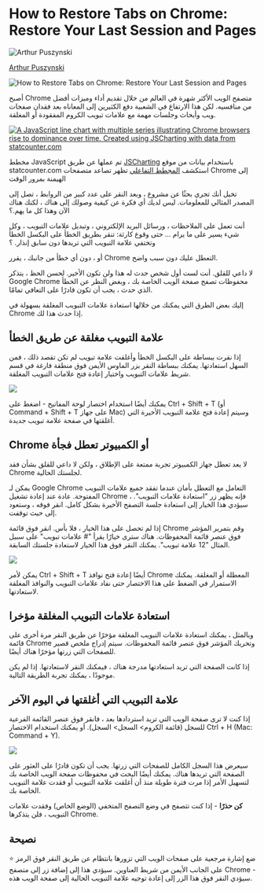 # How to Restore Tabs on Chrome: Restore Your Last Session and Pages

![Arthur Puszynski](https://www.freecodecamp.org/news/content/images/size/w100/2019/12/gravatar.png)

[Arthur Puszynski](https://www.freecodecamp.org/news/author/arthur/)

![How to Restore Tabs on Chrome: Restore Your Last Session and Pages](https://www.freecodecamp.org/news/content/images/size/w2000/2020/03/chromeTabs.png)

أصبح Chrome متصفح الويب الأكثر شهرة في العالم من خلال تقديم أداء وميزات أفضل من منافسيه. لكن هذا الارتفاع في الشعبية دفع الكثيرين إلى المعاناه بعد فقدان صفحات ويب وأبحاث وجلسات مهمة مع علامات تبويب الكروم المفقودة أو المغلقة.

[![A JavaScript line chart with multiple series illustrating Chrome browsers rise to dominance over time. Created using JSCharting with data from statcounter.com](https://www.freecodecamp.org/news/content/images/2020/03/image-49.png)](https://jscharting.com/examples/chart-types/line/multi-series-trendline/)

مخطط JavaScript تم عملها عن طريق [JSCharting](https://jscharting.com/) باستخدام بيانات من موقع 
statcounter.com 
استكشف   [المجطط التفاعلي](https://jscharting.com/examples/chart-types/line/multi-series-trendline/)  تظهر تصاعد متصفحات Chrome إلى الهيمنة بمرور الوقت

تخيل أنك تجري بحثًا عن مشروع ، وبعد النقر على عدد كبير من الروابط ، تصل إلى المصدر المثالي للمعلومات. ليس لديك أي فكرة عن كيفية وصولك إلى هناك ، لكنك هناك الآن وهذا كل ما يهم.؟

أنت تعمل على الملاحظات ، ورسائل البريد الإلكتروني ، وتبديل علامات التبويب ، وكل شيء يسير على ما يرام ... حتى وقوع كارثة: تنقر بطريق الخطأ على البكسل الخطأ وتختفي علامة التبويب التي تريدها دون سابق إنذار. ؟

أو ، دون أي خطأ من جانبك ، يقرر Chrome التعطل عليك دون سبب واضح.

لا داعي للقلق. أنت لست أول شخص حدث له هذا ولن تكون الأخير. لحسن الحظ ، يتذكر Google Chrome محفوظات تصفح صفحة الويب الخاصة بك ، وبغض النظر عن الخطأ الذي حدث ، يجب أن تكون قادرًا على التعافي تمامًا.

إليك بعض الطرق التي يمكنك من خلالها استعادة علامات التبويب المغلقة بسهولة في Chrome إذا حدث هذا لك.
## علامة التبويب مغلقة عن طريق الخطأ

إذا نقرت ببساطة على البكسل الخطأ وأغلقت علامة تبويب لم تكن تقصد ذلك ، فمن السهل استعادتها. يمكنك ببساطة النقر بزر الماوس الأيمن فوق منطقة فارغة في قسم شريط علامات التبويب واختيار إعادة فتح علامات التبويب المغلقة.

![](https://www.freecodecamp.org/news/content/images/2020/03/image-20.png)

يمكنك أيضًا استخدام اختصار لوحة المفاتيح - اضغط على Ctrl + Shift + T (أو Command + Shift + T على جهاز Mac) وسيتم إعادة فتح علامة التبويب الأخيرة التي أغلقتها في صفحة علامة تبويب جديدة.

## Chrome أو الكمبيوتر تعطل فجأة

لا يعد تعطل جهاز الكمبيوتر تجربة ممتعة على الإطلاق ، ولكن لا داعي للقلق بشأن فقد Chrome لجلستك الحالية.

يمكن لـ Google Chrome التعامل مع التعطل بأمان عندما تفقد جميع علامات التبويب المفتوحة. عادة عند إعادة تشغيل Chrome ، فإنه يظهر زر "استعادة علامات التبويب". سيؤدي هذا الخيار إلى استعادة جلسة التصفح الأخيرة بشكل كامل. انقر فوقه ، وستعود إلى حيث توقفت.

إذا لم تحصل على هذا الخيار ، فلا بأس. انقر فوق قائمة Chrome وقم بتمرير المؤشر فوق عنصر قائمة المحفوظات. هناك سترى خيارًا يقرأ "# علامات تبويب" على سبيل المثال "12 علامة تبويب". يمكنك النقر فوق هذا الخيار لاستعادة جلستك السابقة.

![](https://www.freecodecamp.org/news/content/images/2020/03/image-19.png)

يمكن لأمر Ctrl + Shift + T أيضًا إعادة فتح نوافذ Chrome المعطلة أو المغلقة. يمكنك الاستمرار في الضغط على هذا الاختصار حتى نفاد علامات التبويب والنوافذ المغلقة لاستعادتها.

## استعادة علامات التبويب المغلقة مؤخرا

وبالمثل ، يمكنك استعادة علامات التبويب المغلقة مؤخرًا عن طريق النقر مرة أخرى على قائمة Chrome وتحريك المؤشر فوق عنصر قائمة المحفوظات. سيتم إدراج ملخص قصير للصفحات التي زرتها مؤخرًا هناك أيضًا.

إذا كانت الصفحة التي تريد استعادتها مدرجة هناك ، فيمكنك النقر لاستعادتها. إذا لم يكن موجودًا ، يمكنك تجربة الطريقة التالية.

## علامة التبويب التي أغلقتها في اليوم الآخر

إذا كنت لا ترى صفحة الويب التي تريد استردادها بعد ، فانقر فوق عنصر القائمة الفرعية للسجل (قائمة الكروم> السجل> السجل). أو يمكنك استخدام الاختصار Ctrl + H (Mac: Command + Y).

![](https://www.freecodecamp.org/news/content/images/2020/03/image-21.png)

سيعرض هذا السجل الكامل للصفحات التي زرتها. يجب أن تكون قادرًا على العثور على الصفحة التي تريدها هناك. يمكنك أيضًا البحث في محفوظات صفحة الويب الخاصة بك لتسهيل الأمر إذا مرت فترة طويلة منذ أن أغلقت علامة التبويب أو فقدت علامة التبويب الخاصة بك.

**كن حذرًا** - إذا كنت تتصفح في وضع التصفح المتخفي (الوضع الخاص) وفقدت علامات التبويب ، فلن يتذكرها Chrome.
## نصيحة

ضع إشارة مرجعية على صفحات الويب التي تزورها بانتظام عن طريق النقر فوق الرمز ⭐️ على الجانب الأيمن من شريط العناوين. سيؤدي هذا إلى إضافة زر إلى متصفح Chrome - سيؤدي النقر فوق هذا الزر إلى إعادة توجيه علامة التبويب الحالية إلى صفحة الويب هذه.